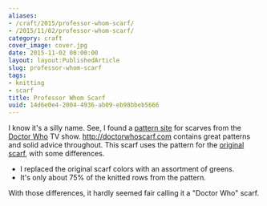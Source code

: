 ```yaml
---
aliases:
- /craft/2015/professor-whom-scarf/
- /2015/11/02/professor-whom-scarf/
category: craft
cover_image: cover.jpg
date: 2015-11-02 00:00:00
layout: layout:PublishedArticle
slug: professor-whom-scarf
tags:
- knitting
- scarf
title: Professor Whom Scarf
uuid: 14d6e0e4-2004-4936-ab09-eb98bbeb5666
---
```


[pattern site]: http://doctorwhoscarf.com
[Doctor Who]: https://en.wikipedia.org/wiki/Doctor_Who
[original scarf]: http://www.doctorwhoscarf.com/s12.html
I know it's a silly name. See, I found a [pattern site][] for scarves from the [Doctor Who][]
TV show. http://doctorwhoscarf.com contains great patterns and solid advice throughout. This
scarf uses the pattern for the [original scarf][], with some differences.
<!--more-->

* I replaced the original scarf colors with an assortment of greens.
* It's only about 75% of the knitted rows from the pattern.

With those differences, it hardly seemed fair calling it a "Doctor Who" scarf.